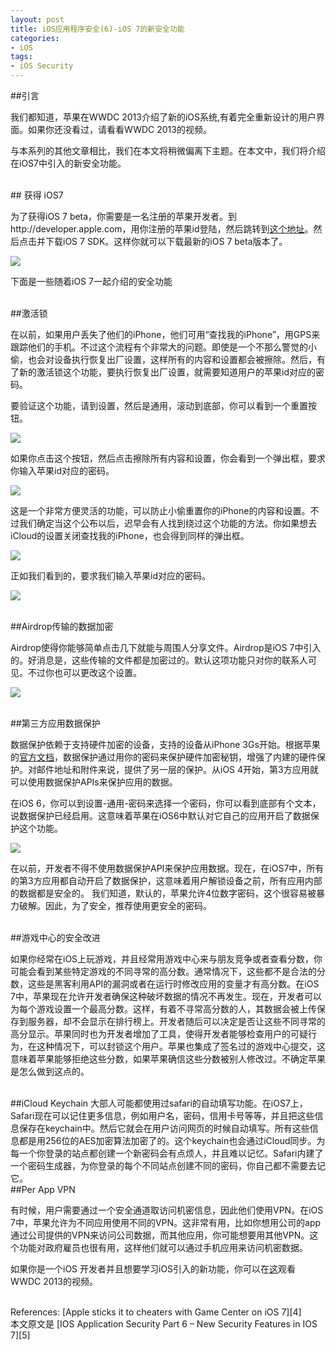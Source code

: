 ```yaml
---
layout: post  
title: iOS应用程序安全(6)-iOS 7的新安全功能  
categories:  
- iOS  
tags:    
- iOS Security
---   
```


##引言

我们都知道，苹果在WWDC 2013介绍了新的iOS系统,有着完全重新设计的用户界面。如果你还没看过，请看看WWDC 2013的视频。

与本系列的其他文章相比，我们在本文将稍微偏离下主题。在本文中，我们将介绍在iOS7中引入的新安全功能。

<br>
## 获得 iOS7

为了获得iOS 7 beta，你需要是一名注册的苹果开发者。到http://developer.apple.com，用你注册的苹果id登陆，然后跳转到[这个地址][1]。然后点击并下载iOS 7 SDK。这样你就可以下载最新的iOS 7 beta版本了。

![](http://resources.infosecinstitute.com/wp-content/uploads/070113_1824_IOSApplicat1.png)



下面是一些随着iOS 7一起介绍的安全功能

<br>
##激活锁

在以前，如果用户丢失了他们的iPhone，他们可用“查找我的iPhone”，用GPS来跟踪他们的手机。不过这个流程有个非常大的问题。即使是一个不那么警觉的小偷，也会对设备执行恢复出厂设置，这样所有的内容和设置都会被擦除。然后，有了新的激活锁这个功能，要执行恢复出厂设置，就需要知道用户的苹果id对应的密码。

要验证这个功能，请到设置，然后是通用，滚动到底部，你可以看到一个重置按钮。


![](http://resources.infosecinstitute.com/wp-content/uploads/070113_1824_IOSApplicat2.png)


如果你点击这个按钮，然后点击擦除所有内容和设置，你会看到一个弹出框，要求你输入苹果id对应的密码。

![](http://resources.infosecinstitute.com/wp-content/uploads/070113_1824_IOSApplicat3.png)

这是一个非常方便灵活的功能，可以防止小偷重置你的iPhone的内容和设置。不过我们确定当这个公布以后，迟早会有人找到绕过这个功能的方法。你如果想去iCloud的设置关闭查找我的iPhone，也会得到同样的弹出框。

![](http://resources.infosecinstitute.com/wp-content/uploads/070113_1824_IOSApplicat4.png)

正如我们看到的，要求我们输入苹果id对应的密码。

![](http://resources.infosecinstitute.com/wp-content/uploads/070113_1824_IOSApplicat5.png)

<br>
##Airdrop传输的数据加密

Airdrop使得你能够简单点击几下就能与周围人分享文件。Airdrop是iOS 7中引入的。好消息是，这些传输的文件都是加密过的。默认这项功能只对你的联系人可见。不过你也可以更改这个设置。

![](http://resources.infosecinstitute.com/wp-content/uploads/070113_1824_IOSApplicat6.png)


<br>
##第三方应用数据保护

数据保护依赖于支持硬件加密的设备，支持的设备从iPhone 3Gs开始。根据苹果的[官方文档][2]，数据保护通过用你的密码来保护硬件加密秘钥，增强了内建的硬件保护。对邮件地址和附件来说，提供了另一层的保护。从iOS 4开始，第3方应用就可以使用数据保护APIs来保护应用的数据。

在iOS 6，你可以到设置-通用-密码来选择一个密码，你可以看到底部有个文本，说数据保护已经启用。这意味着苹果在iOS6中默认对它自己的应用开启了数据保护这个功能。

![](http://resources.infosecinstitute.com/wp-content/uploads/070113_1824_IOSApplicat7.png)

在以前，开发者不得不使用数据保护API来保护应用数据。现在，在iOS7中，所有的第3方应用都自动开启了数据保护，这意味着用户解锁设备之前，所有应用内部的数据都是安全的。 我们知道，默认的，苹果允许4位数字密码，这个很容易被暴力破解。因此，为了安全，推荐使用更安全的密码。

<br>
##游戏中心的安全改进

如果你经常在iOS上玩游戏，并且经常用游戏中心来与朋友竞争或者查看分数，你可能会看到某些特定游戏的不同寻常的高分数。通常情况下，这些都不是合法的分数，这些是黑客利用API的漏洞或者在运行时修改应用的变量才有高分数。在iOS 7中，苹果现在允许开发者确保这种破坏数据的情况不再发生。现在，开发者可以为每个游戏设置一个最高分数。这样，有着不寻常高分数的人，其数据会被上传保存到服务器，却不会显示在排行榜上。开发者随后可以决定是否让这些不同寻常的高分显示。苹果同时也为开发者增加了工具，使得开发者能够检查用户的可疑行为，在这种情况下，可以封锁这个用户。苹果也集成了签名过的游戏中心提交，这意味着苹果能够拒绝这些分数，如果苹果确信这些分数被别人修改过。不确定苹果是怎么做到这点的。

<br>
##iCloud Keychain
大部人可能都使用过safari的自动填写功能。在iOS7上，Safari现在可以记住更多信息，例如用户名，密码，信用卡号等等，并且把这些信息保存在keychain中。然后它就会在用户访问网页的时候自动填写。所有这些信息都是用256位的AES加密算法加密了的。这个keychain也会通过iCloud同步。为每一个你登录的站点都创建一个新密码会有点烦人，并且难以记忆。Safari内建了一个密码生成器，为你登录的每个不同站点创建不同的密码，你自己都不需要去记它。

<br>
##Per App VPN

有时候，用户需要通过一个安全通道取访问机密信息，因此他们使用VPN。在iOS 7中，苹果允许为不同应用使用不同的VPN。这非常有用，比如你想用公司的app通过公司提供的VPN来访问公司数据，而其他应用，你可能想要用其他VPN。这个功能对政府雇员也很有用，这样他们就可以通过手机应用来访问机密数据。

如果你是一个iOS 开发者并且想要学习iOS引入的新功能，你可以在[这][3]观看WWDC 2013的视频。

<br/>
References:
[Apple sticks it to cheaters with Game Center on iOS 7][4]

<br/>
本文原文是 [IOS Application Security Part 6 – New Security Features in IOS 7][5]

[1]:https://developer.apple.com/devcenter/ios/index.action
[2]:http://support.apple.com/kb/ht4175
[3]:https://developer.apple.com/wwdc/videos/
[4]:http://www.idownloadblog.com/2013/06/15/ios7-game-center-dev-tools/
[5]:http://resources.infosecinstitute.com/ios-application-security-part-6-new-security-features-in-ios-7/
